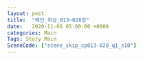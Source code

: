 ```yaml
---
layout: post
title:  "메인_회상_013~028장"
date:   2020-11-06 05:00:00 +0000
categories: Main
Tags: Story Main
SceneCode: ["scene_skip_cp013-028_q1_s10"]
---
```


